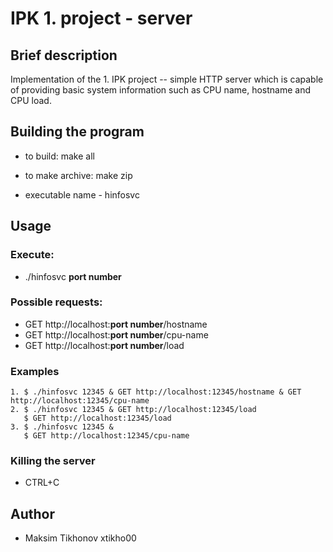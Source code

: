 # IPK 1. project - server

## Brief description

Implementation of the 1. IPK project -- simple HTTP server which is capable of providing basic system information such as CPU name, hostname and CPU load. 

## Building the program

- to build: make all

- to make archive: make zip

- executable name - hinfosvc

## Usage

### Execute: 
- ./hinfosvc **port number**

### Possible requests:
- GET http&#x200B;://localhost:**port number**/hostname
- GET http&#x200B;://localhost:**port number**/cpu-name
- GET http&#x200B;://localhost:**port number**/load

### Examples
```
1. $ ./hinfosvc 12345 & GET http://localhost:12345/hostname & GET http://localhost:12345/cpu-name
2. $ ./hinfosvc 12345 & GET http://localhost:12345/load
   $ GET http://localhost:12345/load
3. $ ./hinfosvc 12345 &
   $ GET http://localhost:12345/cpu-name
```

### Killing the server

- CTRL+C

## Author

- Maksim Tikhonov xtikho00

